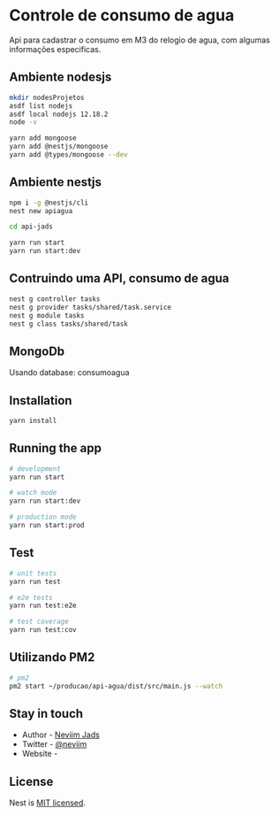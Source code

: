 # Controle de consumo de agua

Api para cadastrar o consumo em M3 do relogio de agua, com algumas informações especificas.

## Ambiente nodesjs

  ```bash
  mkdir nodesProjetos
  asdf list nodejs
  asdf local nodejs 12.18.2
  node -v

  yarn add mongoose
  yarn add @nestjs/mongoose
  yarn add @types/mongoose --dev
  ```

## Ambiente nestjs

  ```bash
  npm i -g @nestjs/cli
  nest new apiagua

  cd api-jads

  yarn run start
  yarn run start:dev
  ```

## Contruindo uma API, consumo de agua

  ```bash
  nest g controller tasks
  nest g provider tasks/shared/task.service
  nest g module tasks
  nest g class tasks/shared/task
  ```

## MongoDb

  Usando database: consumoagua

## Installation

```bash
yarn install
```

## Running the app

```bash
# development
yarn run start

# watch mode
yarn run start:dev

# production mode
yarn run start:prod
```

## Test

```bash
# unit tests
yarn run test

# e2e tests
yarn run test:e2e

# test coverage
yarn run test:cov
```


## Utilizando PM2

```bash
# pm2
pm2 start ~/producao/api-agua/dist/src/main.js --watch
```


## Stay in touch

- Author  - [Neviim Jads](https://)
- Twitter - [@neviim](https://twitter.com/neviim)
- Website - [](https://)

## License

  Nest is [MIT licensed](LICENSE).
